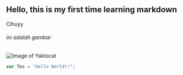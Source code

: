 ## Hello, this is my first time learning markdown
 Cihuyy

###### ini adalah gambar
![Image of Yaktocat](https://octodex.github.com/images/yaktocat.png)

``` javascript
var Tes = "Hello World!!";
```
